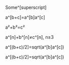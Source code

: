 ﻿Some^[superscript]

a^[b\+c]\=a^[b]a^[c]

a&#178;\+b&#178;\=c&#178;

a^[n]\+b^[n]≠c^[n], n≥3

a^[\(b\+c\)/2]\=sqrt\(a^[b]a^[c]\)

a^[\(b\+c\)/2]\=sqrt\(a^[b]a^[c]\)

